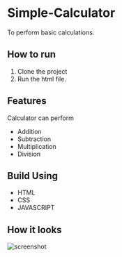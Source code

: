 # Simple-Calculator
To perform basic calculations.

## How to run
1. Clone the project
2. Run the html file.

## Features
Calculator can perform
- Addition
- Subtraction
- Multiplication
- Division

## Build Using
- HTML
- CSS
- JAVASCRIPT

## How it looks
![screenshot](https://user-images.githubusercontent.com/99599542/209478796-ed5a1d71-3fe2-496d-b5be-ceeb2bc24e69.png)
